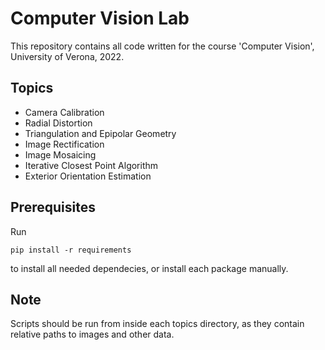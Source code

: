 # Computer Vision Lab

This repository contains all code written for the
course 'Computer Vision', University of Verona, 2022.

## Topics

- Camera Calibration
- Radial Distortion
- Triangulation and Epipolar Geometry
- Image Rectification
- Image Mosaicing
- Iterative Closest Point Algorithm
- Exterior Orientation Estimation

## Prerequisites

Run

`pip install -r requirements`

to install all needed dependecies, or install each package manually.

## Note

Scripts should be run from inside each topics directory, as they contain relative paths to images and other data. 
